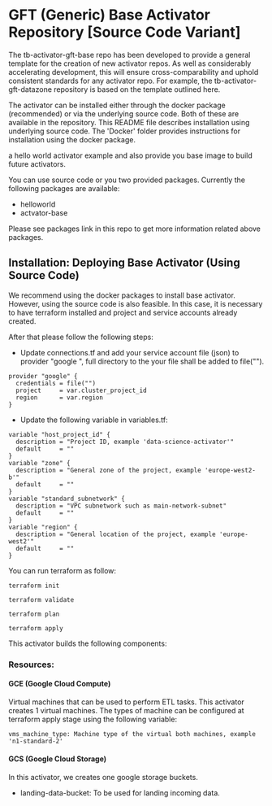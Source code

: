
# GFT (Generic) Base Activator Repository [Source Code Variant]

The tb-activator-gft-base repo has been developed to provide a general template for the creation of new activator repos.  As well as considerably accelerating development, this will ensure cross-comparability and uphold consistent standards for any activator repo.  For example, the tb-activator-gft-datazone repository is based on the template outlined here.

The activator can be installed either through the docker package (recommended) or via the underlying source code. Both of these are available in the repository. This README file describes installation using underlying source code. The 'Docker' folder provides instructions for installation using the docker package.

a hello world activator example and also provide you base image to build future activators.

You can use source code or you two provided packages. Currently the following packages are available:

* helloworld
* actvator-base

Please see packages link in this repo to get more information related above packages.

## Installation: Deploying Base Activator (Using Source Code)

We recommend using the docker packages to install base activator.  However, using the source code is also feasible.  In this case, it is necessary to have terraform installed and project and service accounts already created.

After that please follow the following steps:

* Update connections.tf and add your service account file (json) to provider "google
", full directory to the your file shall be added to file("").
```hcl-terraform
provider "google" {
  credentials = file("")
  project     = var.cluster_project_id
  region      = var.region
}
```
* Update the following variable in variables.tf:
```hcl-terraform
variable "host_project_id" {
  description = "Project ID, example 'data-science-activator'"
  default     = ""
}
variable "zone" {
  description = "General zone of the project, example 'europe-west2-b'"
  default     = ""
}
variable "standard_subnetwork" {
  description = "VPC subnetwork such as main-network-subnet"
  default     = ""
}
variable "region" {
  description = "General location of the project, example 'europe-west2'"
  default     = ""
}
```

You can run terraform as follow:
```shell script
terraform init

terraform validate
 
terraform plan 

terraform apply
```

This activator builds the following components:
    
 
  
### Resources:
#### GCE (Google Cloud Compute) 
Virtual machines that can be used to perform ETL tasks. This activator creates 1 virtual machines. The types of machine can be
 configured at terraform apply stage using the following variable:
 
 ```
 vms_machine_type: Machine type of the virtual both machines, example 'n1-standard-2'
 ``` 

#### GCS (Google Cloud Storage)
In this activator, we creates one google storage buckets. 
 * landing-data-bucket: To be used for landing incoming data.
 
